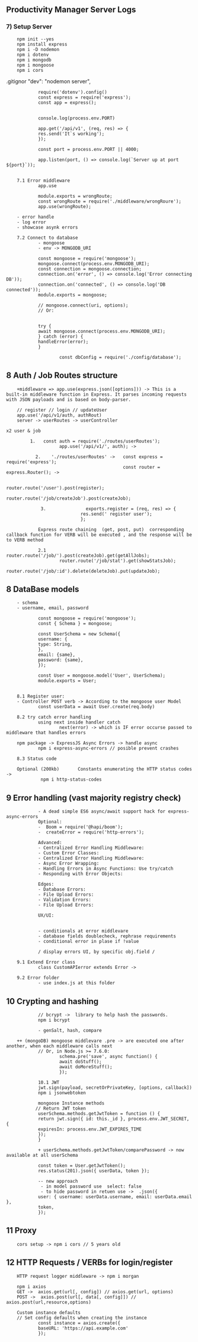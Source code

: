 ## Productivity Manager Server Logs

### 7) Setup Server

        npm init --yes
        npm install express
        npm i -D nodemon
        npm i dotenv
        npm i mongodb
        npm i mongoose
        npm i cors

.gitignor
"dev": "nodemon server",

                require('dotenv').config()
                const express = require('express');
                const app = express();


                console.log(process.env.PORT)

                app.get('/api/v1', (req, res) => {
                res.send('It`s working');
                });

                const port = process.env.PORT || 4000;

                app.listen(port, () => console.log(`Server up at port ${port}`));


        7.1 Error middleware
                app.use

                module.exports = wrongRoute;
                const wrongRoute = require('./middleware/wrongRoure');
                app.use(wrongRoute);

        - error handle
        - log error
        - showcase asynk errors

        7.2 Connect to database
                - mongoose
                - env -> MONGODB_URI

                const mongoose = require('mongoose');
                mongoose.connect(process.env.MONGODB_URI);
                const connection = mongoose.connection;
                connection.on('error', () => console.log('Error connecting DB'));
                connection.on('connected', () => console.log('DB connected'));
                module.exports = mongoose;

                // mongoose.connect(uri, options);
                // Or:


                try {
                await mongoose.connect(process.env.MONGODB_URI);
                } catch (error) {
                handleError(error);
                }

                        const dbConfig = require('./config/database');

## 8 Auth / Job  Routes structure

        +middleware => app.use(express.json([options])) -> This is a built-in middleware function in Express. It parses incoming requests with JSON payloads and is based on body-parser.

        // register // login // updateUser
        app.use('/api/v1/auth, authRout)
        server -> userRoutes -> userController

`x2 user & job`

             1.   const auth = require('./routes/userRoutes');
                        app.use('/api/v1/', auth); ->

               2.    './routes/userRoutes' ->   const express = require('express');
                                                const router = express.Router(); ->
                                                        
                                                        router.route('/user').post(register);
                                                        router.route('/job/createJob').post(createJob);

                 3.               exports.register = (req, res) => {
                                res.send(' register user');
                                };

                Express route chaining  (get, post, put)  corresponding callback function for VERB will be executed , and the response will be to VERB method

                2.1        router.route('/job/').post(createJob).get(getAllJobs);
                        router.route('/job/stat').get(showStatsJob);
                        router.route('/job/:id').delete(deleteJob).put(updateJob);

                        
## 8 DataBase models
        - schema
        - username, email, password

                const mongoose = require('mongoose');
                const { Schema } = mongoose;

                const UserSchema = new Schema({
                username: {
                type: String,
                },
                email: {same},
                password: {same},
                });

                const User = mongoose.model('User', UserSchema);
                module.exports = User;  

        
        8.1 Register user:
        - Controller POST verb -> According to the mongoose user Model
                const userData = await User.create(req.body)
                        
        8.2 try catch error handling
                using next inside handler catch 
                        next(error) -> which is IF error occurse passed to middleware that handles errors

        npm package -> ExpressJS Async Errors -> handle async
                npm i express-async-errors // posible prevent crashes

        8.3 Status code

        Optional (200kb)       Constants enumerating the HTTP status codes ->
                 npm i http-status-codes 


## 9 Error handling (vast majority registry check)
                - A dead simple ES6 async/await support hack for express-async-errors
                Optional:
                -  Boom = require('@hapi/boom'); 
                -  createError = require('http-errors');

                Advanced:
                - Centralized Error Handling Middleware:
                - Custom Error Classes:
                - Centralized Error Handling Middleware:
                - Async Error Wrapping:
                - Handling Errors in Async Functions: Use try/catch
                - Responding with Error Objects:

                Edges:
                - Database Errors:
                - File Upload Errors:
                - Validation Errors:
                - File Upload Errors:

                UX/UI:
                

                - conditionals at error middlevare
                - database fields doublecheck, rephrase requirements
                - conditional error in plase if !value

                / display errors UI, by specific obj.field /

        9.1 Extend Error class
                class CustomAPIerror extends Error ->

        9.2 Error folder 
                - use index.js at this folder

## 10 Crypting and hashing
                // bcrypt ->  library to help hash the passwords.
                npm i bcrypt

                - genSalt, hash, compare 

        ++ (mongoDB) mongoose middlevare .pre -> are executed one after another, when each middleware calls next 
                // Or, in Node.js >= 7.6.0:
                        schema.pre('save', async function() {
                        await doStuff();
                        await doMoreStuff();
                        });

                10.1 JWT
                jwt.sign(payload, secretOrPrivateKey, [options, callback])
                npm i jsonwebtoken

                mongoose Instance methods 
               // Return JWT token
                userSchema.methods.getJwtToken = function () {
                return jwt.sign({ id: this._id }, process.env.JWT_SECRET, {
                expiresIn: process.env.JWT_EXPIRES_TIME
                });
                }

                + userSchema.methods.getJwtToken/comparePassword -> now available at all userSchema

                const token = User.getJwtToken();
                res.status(201).json({ userData, token });

                -- new approach
                 - in model password use  select: false
                 - to hide password in retuen use ->  .json({
                user: { username: userData.username, email: userData.email },
                token,
                });

## 11 Proxy
        cors setup -> npm i cors // 5 years old 


## 12 HTTP Requests / VERBs for login/register

        HTTP request logger middleware -> npm i morgan

        npm i axios
        GET ->  axios.get(url[, config]) // axios.get(url, options) 
        POST ->  axios.post(url[, data[, config]]) // axios.post(url,resource,options)

        Custom instance defaults
        // Set config defaults when creating the instance
                const instance = axios.create({
                baseURL: 'https://api.example.com'
                });




